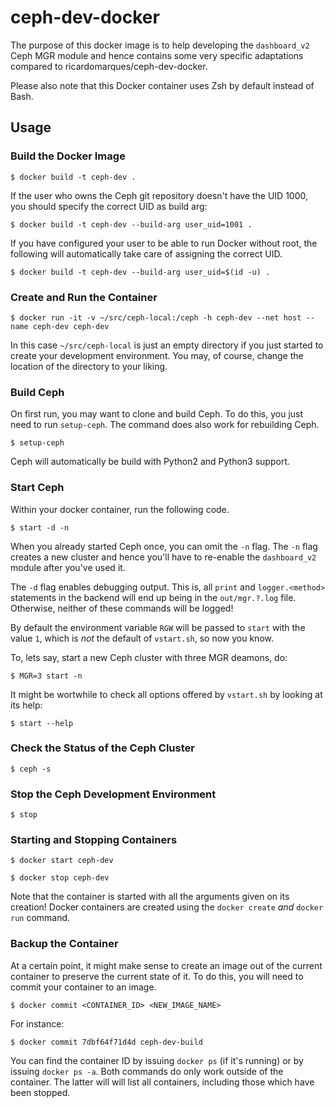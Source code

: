# ceph-dev-docker

The purpose of this docker image is to help developing the `dashboard_v2` Ceph
MGR module and hence contains some very specific adaptations compared to
ricardomarques/ceph-dev-docker.

Please also note that this Docker container uses Zsh by default instead of
Bash.

## Usage

### Build the Docker Image

    $ docker build -t ceph-dev .

If the user who owns the Ceph git repository doesn't have the UID 1000, you
should specify the correct UID as build arg:

    $ docker build -t ceph-dev --build-arg user_uid=1001 .

If you have configured your user to be able to run Docker without root, the
following will automatically take care of assigning the correct UID.

    $ docker build -t ceph-dev --build-arg user_uid=$(id -u) .

### Create and Run the Container

    $ docker run -it -v ~/src/ceph-local:/ceph -h ceph-dev --net host --name ceph-dev ceph-dev

In this case `~/src/ceph-local` is just an empty directory if you just started
to create your development environment.  You may, of course, change the
location of the directory to your liking.

### Build Ceph

On first run, you may want to clone and build Ceph.  To do this, you just need
to run `setup-ceph`.  The command does also work for rebuilding Ceph.

    $ setup-ceph

Ceph will automatically be build with Python2 and Python3 support.

### Start Ceph

Within your docker container, run the following code.

    $ start -d -n

When you already started Ceph once, you can omit the `-n` flag.  The `-n` flag
creates a new cluster and hence you'll have to re-enable the `dashboard_v2`
module after you've used it.

The `-d` flag enables debugging output.  This is, all `print` and
`logger.<method>` statements in the backend will end up being in the
`out/mgr.?.log` file.  Otherwise, neither of these commands will be logged!

By default the environment variable `RGW` will be passed to `start` with the
value `1`, which is *not* the default of `vstart.sh`, so now you know.

To, lets say, start a new Ceph cluster with three MGR deamons, do:

    $ MGR=3 start -n

It might be wortwhile to check all options offered by `vstart.sh` by looking at its help:

    $ start --help

### Check the Status of the Ceph Cluster

    $ ceph -s

### Stop the Ceph Development Environment

    $ stop

### Starting and Stopping Containers

    $ docker start ceph-dev

    $ docker stop ceph-dev

Note that the container is started with all the arguments given on its
creation! Docker containers are created using the `docker create` *and* `docker
run` command.

### Backup the Container

At a certain point, it might make sense to create an image out of the current
container to preserve the current state of it.  To do this, you will need to
commit your container to an image.

    $ docker commit <CONTAINER_ID> <NEW_IMAGE_NAME>

For instance:

    $ docker commit 7dbf64f71d4d ceph-dev-build

You can find the container ID by issuing `docker ps` (if it's running) or by
issuing `docker ps -a`.  Both commands do only work outside of the container.
The latter will will list all containers, including those which have been
stopped.

